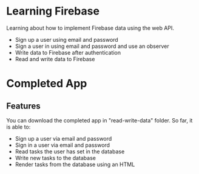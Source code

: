 # Learning Firebase
Learning about how to implement Firebase data using the web API.
- Sign up a user using email and password
- Sign a user in using email and password and use an observer
- Write data to Firebase after authentication
- Read and write data to Firebase

# Completed App
## Features
You can download the completed app in "read-write-data" folder. So far, it is able to:
- Sign up a user via email and password
- Sign in a user via email and password
- Read tasks the user has set in the database
- Write new tasks to the database
- Render tasks from the database using an HTML <template> tag.

## Download
You can download the completed app [here](https://github.com/johannesmu/learning-firebase/archive/prealphaV0.3.zip). To be able to see the data structure, you need to:
- Sign up for a Firebase account [here](https://firebase.google.com)
- Create your own Firebase app
- Open the app and click on "Add firebase to your web app" button
- Add the code to the **index.html** file of the app (replace lines 88-100 in the code). View it [here](https://github.com/johannesmu/learning-firebase/blob/master/read-write-data/index.html).

Have fun testing!

# To do 
- redesign for multiple tabs (view deleted tasks)
- render done task in a separate tabs
- add friends to share tasks
